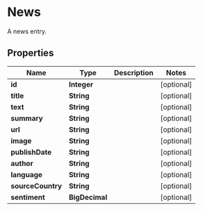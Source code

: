 

# News

A news entry.

## Properties

Name | Type | Description | Notes
------------ | ------------- | ------------- | -------------
**id** | **Integer** |  |  [optional]
**title** | **String** |  |  [optional]
**text** | **String** |  |  [optional]
**summary** | **String** |  |  [optional]
**url** | **String** |  |  [optional]
**image** | **String** |  |  [optional]
**publishDate** | **String** |  |  [optional]
**author** | **String** |  |  [optional]
**language** | **String** |  |  [optional]
**sourceCountry** | **String** |  |  [optional]
**sentiment** | **BigDecimal** |  |  [optional]



